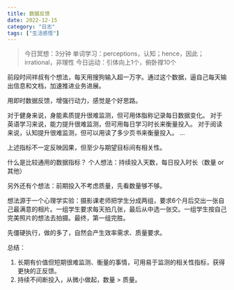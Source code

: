 ```yaml
---
title: 数据反馈
date: 2022-12-15
category: "日志"
tags: ["生活感悟"]
---
```


> 今日冥想：3分钟
> 单词学习：perceptions，认知；hence，因此；irrational，非理性
> 今日运动：引体向上1个，俯卧撑10个

前段时间祥叔有个想法，每天用搜狗输入超一万字。通过这个数据，逼自己每天输出信息和文档，加速推进业务进展。

用即时数据反馈，增强行动力，感觉是个好思路。

对于健身来说，身能素质提升很难监测，但可用体脂称记录每日数据变化。
对于英语学习来说，能力提升很难监测，但可用每日学习时长来衡量投入。
对于阅读来说，认知提升很难监测，但可以用读了多少页书来衡量投入。
...

上述指标不一定反映因果，但至少与期望目标间有相关性。

什么是比较通用的数据指标？
个人想法：持续投入天数，每日投入时长（数量 or 其他）

另外还有个想法：前期投入不考虑质量，先看数量够不够。

想法源于一个心理学实验：摄影课老师把学生分成两组，要求6个月后交出一张自己最满意的相片。一组学生要求每天拍几张，最后从中选一张交。一组学生按自己完美照片的想法去拍摄。最终，第一组完胜。

先僵硬执行，做的多了，自然会产生效率需求、质量要求。

总结：
1. 长期有价值但短期很难监测、衡量的事情，可用易于监测的相关性指标，获得更快的正反馈。
2. 持续不间断投入，从微小做起，数量 > 质量。








